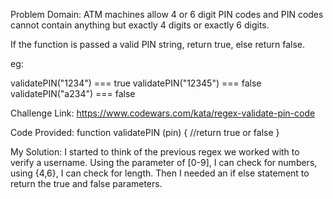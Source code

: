 Problem Domain:
ATM machines allow 4 or 6 digit PIN codes and PIN codes cannot contain anything but exactly 4 digits or exactly 6 digits.

If the function is passed a valid PIN string, return true, else return false.

eg:

validatePIN("1234") === true
validatePIN("12345") === false
validatePIN("a234") === false

Challenge Link: https://www.codewars.com/kata/regex-validate-pin-code

Code Provided:
function validatePIN (pin) {
  //return true or false
}

My Solution: I started to think of the previous regex we worked with to verify a username. Using the parameter of [0-9], I can check for numbers, using {4,6}, I can check for length. Then I needed an if else statement to return the true and false parameters.